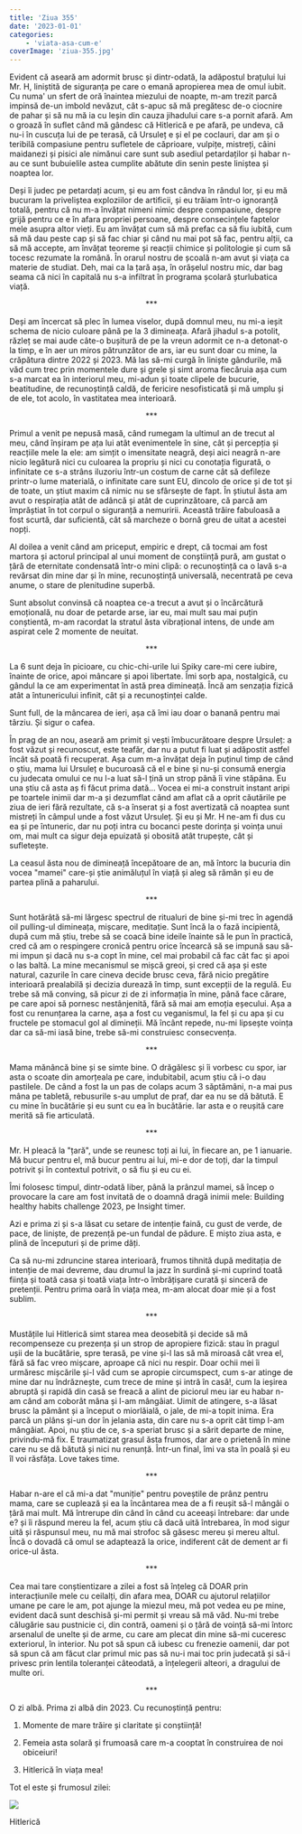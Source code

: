 ```yaml
---
title: 'Ziua 355'
date: '2023-01-01'
categories:
    - 'viata-asa-cum-e'
coverImage: 'ziua-355.jpg'
---
```


Evident că aseară am adormit brusc și dintr-odată, la adăpostul brațului lui Mr. H, liniștită de siguranța pe care o emană apropierea mea de omul iubit. Cu numa' un sfert de oră înaintea miezului de noapte, m-am trezit parcă impinsă de-un imbold nevăzut, cât s-apuc să mă pregătesc de-o ciocnire de pahar și să nu mă ia cu leșin din cauza jihadului care s-a pornit afară. Am o groază în suflet când mă gândesc că Hitlerică e pe afară, pe undeva, că nu-i în cuscuța lui de pe terasă, că Ursuleț e și el pe coclauri, dar am și o teribilă compasiune pentru sufletele de căprioare, vulpițe, mistreți, câini maidanezi și pisici ale nimănui care sunt sub asediul petardaților și habar n-au ce sunt bubuielile astea cumplite abătute din senin peste liniștea și noaptea lor.

Deși îi judec pe petardați acum, și eu am fost cândva în rândul lor, și eu mă bucuram la priveliștea exploziilor de artificii, și eu trăiam într-o ignoranță totală, pentru că nu m-a învățat nimeni nimic despre compasiune, despre grijă pentru ce e în afara propriei persoane, despre consecințele faptelor mele asupra altor vieți. Eu am învățat cum să mă prefac ca să fiu iubită, cum să mă dau peste cap și să fac chiar și când nu mai pot să fac, pentru alții, ca să mă accepte, am învățat teoreme și reacții chimice și politologie și cum să tocesc rezumate la română. În orarul nostru de școală n-am avut și viața ca materie de studiat. Deh, mai ca la țară așa, în orășelul nostru mic, dar bag seama că nici în capitală nu s-a infiltrat în programa școlară șturlubatica viață.

<p style="text-align: center;">***</p>

Deși am încercat să plec în lumea viselor, după domnul meu, nu mi-a ieșit schema de nicio culoare până pe la 3 dimineața. Afară jihadul s-a potolit, răzleț se mai aude câte-o bușitură de pe la vreun adormit ce n-a detonat-o la timp, e în aer un miros pătrunzător de ars, iar eu sunt doar cu mine, la crăpătura dintre 2022 și 2023. Mă las să-mi curgă în liniște gândurile, mă văd cum trec prin momentele dure și grele și simt aroma fiecăruia așa cum s-a marcat ea în interiorul meu, mi-adun și toate clipele de bucurie, beatitudine, de recunoștință caldă, de fericire nesofisticată și mă umplu și de ele, tot acolo, în vastitatea mea interioară.

<p style="text-align: center;">***</p>

Primul a venit pe nepusă masă, când rumegam la ultimul an de trecut al meu, când înșiram pe ața lui atât evenimentele în sine, cât și percepția și reacțiile mele la ele: am simțit o imensitate neagră, deși aici neagră n-are nicio legătură nici cu culoarea la propriu și nici cu conotația figurată, o infinitate ce s-a strâns iluzoriu într-un costum de carne cât să defileze printr-o lume materială, o infinitate care sunt EU, dincolo de orice și de tot și de toate, un știut maxim că nimic nu se sfârsește de fapt. În știutul ăsta am avut o respirația atât de adâncă și atât de cuprinzătoare, că parcă am împrăștiat în tot corpul o siguranță a nemuririi. Această trăire fabuloasă a fost scurtă, dar suficientă, cât să marcheze o bornă greu de uitat a acestei nopți.

Al doilea a venit când am priceput, empiric e drept, că tocmai am fost martora și actorul principal al unui moment de conștiință pură, am gustat o țâră de eternitate condensată într-o mini clipă: o recunoștință ca o lavă s-a revărsat din mine dar și în mine, recunoștință universală, necentrată pe ceva anume, o stare de plenitudine superbă.

Sunt absolut convinsă că noaptea ce-a trecut a avut și o încărcătură emoțională, nu doar de petarde arse, iar eu, mai mult sau mai puțin conștientă, m-am racordat la stratul ăsta vibrațional intens, de unde am aspirat cele 2 momente de neuitat.

<p style="text-align: center;">***</p>

La 6 sunt deja în picioare, cu chic-chi-urile lui Spiky care-mi cere iubire, înainte de orice, apoi mâncare și apoi libertate. Îmi sorb apa, nostalgică, cu gândul la ce am experimentat în astă prea dimineață. Încă am senzația fizică atât a întunericului infinit, cât și a recunoștinței calde.

Sunt full, de la mâncarea de ieri, așa că îmi iau doar o banană pentru mai târziu. Și sigur o cafea.

În prag de an nou, aseară am primit și vești îmbucurătoare despre Ursuleț: a fost văzut și recunoscut, este teafăr, dar nu a putut fi luat și adăpostit astfel încât să poată fi recuperat. Așa cum m-a învățat deja în puținul timp de când o știu, mama lui Ursuleț e bucuroasă că el e bine și nu-și consumă energia cu judecata omului ce nu l-a luat să-l țină un strop până îi vine stăpâna. Eu una știu că asta aș fi făcut prima dată… Vocea ei mi-a construit instant aripi pe toartele inimii dar m-a și dezumflat când am aflat că a oprit căutările pe ziua de ieri fără rezultate, că s-a înserat și a fost avertizată că noaptea sunt mistreți în câmpul unde a fost văzut Ursuleț. Și eu și Mr. H ne-am fi dus cu ea și pe întuneric, dar nu poți intra cu bocanci peste dorința și voința unui om, mai mult ca sigur deja epuizată și obosită atât trupește, cât și sufletește.

La ceasul ăsta nou de dimineață începătoare de an, mă întorc la bucuria din vocea "mamei" care-și știe animăluțul în viață și aleg să rămân și eu de partea plină a paharului.

<p style="text-align: center;">***</p>

Sunt hotărâtă să-mi lărgesc spectrul de ritualuri de bine și-mi trec în agendă oil pulling-ul dimineața, mișcare, meditație. Sunt încă la o fază incipientă, după cum mă știu, trebe să se coacă bine ideile înainte să le pun în practică, cred că am o respingere cronică pentru orice încearcă să se impună sau să-mi impun și dacă nu s-a copt în mine, cel mai probabil că fac cât fac și apoi o las baltă. La mine mecanismul se mișcă greoi, și cred că așa și este natural, cazurile în care cineva decide brusc ceva, fără nicio pregătire interioară prealabilă și decizia durează în timp, sunt excepții de la regulă. Eu trebe să mă conving, să picur zi de zi informația în mine, până face cărare, pe care apoi să pornesc nestânjenită, fără să mai am emoția eșecului. Așa a fost cu renunțarea la carne, așa a fost cu veganismul, la fel și cu apa și cu fructele pe stomacul gol al dimineții. Mă încânt repede, nu-mi lipsește voința dar ca să-mi iasă bine, trebe să-mi construiesc consecvența.

<p style="text-align: center;">***</p>

Mama mănâncă bine și se simte bine. O drăgălesc și îi vorbesc cu spor, iar asta o scoate din amorțeala pe care, indubitabil, acum știu că i-o dau pastilele. De când a fost la un pas de colaps acum 3 săptămâni, n-a mai pus mâna pe tabletă, rebusurile s-au umplut de praf, dar ea nu se dă bătută. E cu mine în bucătărie și eu sunt cu ea în bucătărie. Iar asta e o reușită care merită să fie articulată.

<p style="text-align: center;">***</p>

Mr. H pleacă la "țară", unde se reunesc toți ai lui, în fiecare an, pe 1 ianuarie. Mă bucur pentru el, mă bucur pentru ai lui, mi-e dor de toți, dar la timpul potrivit și în contextul potrivit, o să fiu și eu cu ei.

Îmi folosesc timpul, dintr-odată liber, până la prânzul mamei, să încep o provocare la care am fost invitată de o doamnă dragă inimii mele: Building healthy habits challenge 2023, pe Insight timer.

Azi e prima zi și s-a lăsat cu setare de intenție faină, cu gust de verde, de pace, de liniște, de prezență pe-un fundal de pădure. E mișto ziua asta, e plină de începuturi și de prime dăți.

Ca să nu-mi zdruncine starea interioară, frumos tihnită după meditația de intenție de mai devreme, dau drumul la jazz în surdină și-mi cuprind toată ființa și toată casa și toată viața într-o îmbrățișare curată și sinceră de pretenții. Pentru prima oară în viața mea, m-am alocat doar mie și a fost sublim.

<p style="text-align: center;">***</p>

Mustățile lui Hitlerică simt starea mea deosebită și decide să mă recompenseze cu prezența și un strop de apropiere fizică: stau în pragul ușii de la bucătărie, spre terasă, pe vine și-l las să mă miroasă cât vrea el, fără să fac vreo mișcare, aproape că nici nu respir. Doar ochii mei îi urmăresc mișcările și-l văd cum se apropie circumspect, cum s-ar atinge de mine dar nu îndrăznește, cum trece de mine și intră în casă!, cum la ieșirea abruptă și rapidă din casă se freacă a alint de piciorul meu iar eu habar n-am când am coborât mâna și l-am mângâiat. Uimit de atingere, s-a lăsat brusc la pământ și a început o miorlăială, o jale, de mi-a topit inima. Era parcă un plâns și-un dor în jelania asta, din care nu s-a oprit cât timp l-am mângâiat. Apoi, nu știu de ce, s-a speriat brusc și a sărit departe de mine, privindu-mă fix. E traumatizat grasul ăsta frumos, dar are o prietenă în mine care nu se dă bătută și nici nu renunță. Într-un final, îmi va sta în poală și eu îl voi răsfăța. Love takes time.

<p style="text-align: center;">***</p>

Habar n-are el că mi-a dat "muniție" pentru poveștile de prânz pentru mama, care se cuplează și ea la încântarea mea de a fi reușit să-l mângâi o țâră mai mult. Mă întrerupe din când în când cu aceeași întrebare: dar unde e? și îi răspund mereu la fel, acum știu că dacă uită întrebarea, în mod sigur uită și răspunsul meu, nu mă mai strofoc să găsesc mereu și mereu altul. Încă o dovadă că omul se adaptează la orice, indiferent cât de dement ar fi orice-ul ăsta.

<p style="text-align: center;">***</p>

Cea mai tare conștientizare a zilei a fost să înțeleg că DOAR prin interacțiunile mele cu ceilalți, din afara mea, DOAR cu ajutorul relațiilor umane pe care le am, pot ajunge la miezul meu, mă pot vedea eu pe mine, evident dacă sunt deschisă și-mi permit și vreau să mă văd. Nu-mi trebe călugărie sau pustnicie ci, din contră, oameni și o țâră de voință să-mi întorc arsenalul de unelte și de arme, cu care am plecat din mine să-mi cuceresc exteriorul, în interior. Nu pot să spun că iubesc cu frenezie oamenii, dar pot să spun că am făcut clar primul mic pas să nu-i mai toc prin judecată și să-i privesc prin lentila toleranței câteodată, a înțelegerii alteori, a dragului de multe ori.

<p style="text-align: center;">***</p>

O zi albă. Prima zi albă din 2023. Cu recunoștință pentru:

1. Momente de mare trăire și claritate și conștiință!

2. Femeia asta solară și frumoasă care m-a cooptat în construirea de noi obiceiuri!

3. Hitlerică în viața mea!

Tot el este și frumosul zilei:

![](images/355-1-793x1024.jpeg)

Hitlerică
